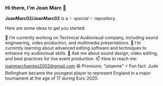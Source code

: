 ### Hi there, I'm Joan Marc 👋

**JoanMarc02/JoanMarc02** is a ✨ _special_ ✨ repository.

Here are some ideas to get you started:

🔭 I’m currently working on Technical Audiovisual company, including sound engineering, video production, and multimedia presentations.
🌱 I’m currently learning about advanced editing software and techniques to enhance my audiovisual skills.
💬 Ask me about sound design, video editing, and best practices for live event production.
📫 How to reach me: joanmarcfuentes2002@gmail.com
😄 Pronouns: "jotaeme"
⚡ Fun fact: Jude Bellingham became the youngest player to represent England in a major tournament at the age of 17 during Euro 2020.


